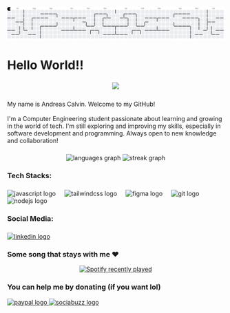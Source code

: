 <picture>
  <source media="(prefers-color-scheme: dark)" srcset="https://raw.githubusercontent.com/andreasc21/andreasc21/output/pacman-contribution-graph-dark.svg">
  <source media="(prefers-color-scheme: light)" srcset="https://raw.githubusercontent.com/andreasc21/andreasc21/output/pacman-contribution-graph.svg">
  <img alt="pacman contribution graph" src="https://raw.githubusercontent.com/andreasc21/andreasc21/output/pacman-contribution-graph.svg">
</picture>

###

<h1 align="left">Hello World!!</h1>

###

<div align="center">
  <img height="200" src="https://media1.tenor.com/m/tXS08tuOghEAAAAC/the-quintessential-quintuplets-itsuki-nakano.gif"  />
</div>

###

<p align="left">My name is Andreas Calvin. Welcome to my GitHub!<br><br>I'm a Computer Engineering student passionate about learning and growing in the world of tech. I'm still exploring and improving my skills, especially in software development and programming. Always open to new knowledge and collaboration!</p>

###

<div align="center">
  <img src="https://github-readme-stats.vercel.app/api/top-langs?username=andreasc21&locale=en&hide_title=false&layout=compact&card_width=320&langs_count=5&theme=dracula&hide_border=false&order=2" height="150" alt="languages graph"  />
  <img src="https://streak-stats.demolab.com?user=andreasc21&locale=en&mode=daily&theme=dracula&hide_border=false&border_radius=5&order=3" height="150" alt="streak graph"  />
</div>

###

<h3 align="left">Tech Stacks:</h3>

###

<div align="left">
  <img src="https://cdn.jsdelivr.net/gh/devicons/devicon/icons/javascript/javascript-original.svg" height="40" alt="javascript logo"  />
  <img width="12" />
  <img src="https://cdn.jsdelivr.net/gh/devicons/devicon/icons/tailwindcss/tailwindcss-original-wordmark.svg" height="40" alt="tailwindcss logo"  />
  <img width="12" />
  <img src="https://cdn.jsdelivr.net/gh/devicons/devicon/icons/figma/figma-original.svg" height="40" alt="figma logo"  />
  <img width="12" />
  <img src="https://cdn.jsdelivr.net/gh/devicons/devicon/icons/git/git-original.svg" height="40" alt="git logo"  />
  <img width="12" />
  <img src="https://cdn.jsdelivr.net/gh/devicons/devicon/icons/nodejs/nodejs-original.svg" height="40" alt="nodejs logo"  />
</div>

###

<h3 align="left">Social Media:</h3>

###

<div align="left">
  <a href="https://linkedin.com/in/andreascalvin" target="_blank">
    <img src="https://raw.githubusercontent.com/maurodesouza/profile-readme-generator/master/src/assets/icons/social/linkedin/default.svg" width="52" height="40" alt="linkedin logo"  />
  </a>
</div>

###

<h3 align="left">Some song that stays with me ❤️</h3>

<div align="center">
  <a href="https://open.spotify.com/user/la8svlyttsn4gcmv368mvlsan">
    <img src="https://spotify-recently-played-readme.vercel.app/api?user=la8svlyttsn4gcmv368mvlsan&count=5&unique=false" alt="Spotify recently played"  />
  </a>
</div>

###

  <h3 align="left">You can help me by donating (if you want lol)</h3>
    <a href="https://paypal.me/andreasc21" target="_blank">
    <img src="https://raw.githubusercontent.com/maurodesouza/profile-readme-generator/master/src/assets/icons/social/paypal/default.svg" width="52" height="40" alt="paypal logo"  />
    <a href="https://sociabuzz.com/andreasc21/tribe" target="_blank">
    <img src=https://seremonia.id/wp-content/uploads/2018/02/Image-Logo-SociaBuzz.png" width="157" height="40" alt="sociabuzz logo"  />
  </a>

###
